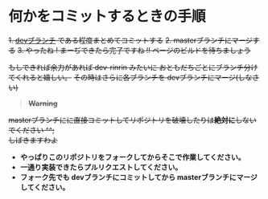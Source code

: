 # 何かをコミットするときの手順

~~1. [devブランチ](https://github.com/Sarf-Esports/website/tree/dev) である程度まとめてコミットする~~
~~2. masterブランチにマージする~~
~~3. やったね ! まーぢできたら完了ですね !! ページのビルドを待ちましょう~~

~~もしできれば余力があれば dev-rinrin みたいに おともだちごとにブランチ分けてくれると嬉しい。~~
~~その時はさらに各ブランチを devブランチにマージ(しなさい)~~

> ~~**Warning**~~

~~masterブランチにに直接コミットしてリポジトリを破壊したりは**絶対に**しないでください ^^;~~  
~~しばきますわよ~~

- **やっぱりこのリポジトリをフォークしてからそこで作業してください。**  
- **一通り実装できたらプルリクエストしてください。**  
- **フォーク先でも devブランチにコミットしてから masterブランチにマージしてください。**
